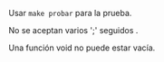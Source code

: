 
Usar `make probar` para la prueba.

No se aceptan varios ';' seguidos .

Una función void no puede estar vacía.
